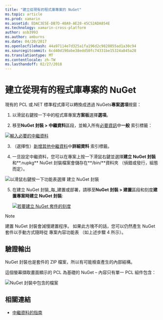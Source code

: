 ```yaml
---
title: "建立從現有的程式庫專案的 NuGet"
ms.topic: article
ms.prod: xamarin
ms.assetid: EDAC3E5E-DB7D-40A9-AE28-45C52ADA854E
ms.technology: xamarin-cross-platform
author: asb3993
ms.author: amburns
ms.date: 04/20/2017
ms.openlocfilehash: 44a97114e7d325a1fa196d2c9828855ad1a30c94
ms.sourcegitcommit: 6cd40d190abe38edd50fc74331be15324a845a28
ms.translationtype: MT
ms.contentlocale: zh-TW
ms.lasthandoff: 02/27/2018
---
```

# <a name="creating-a-nuget-from-existing-library-projects"></a>建立從現有的程式庫專案的 NuGet

現有的 PCL 或.NET 標準程式庫可以轉換成透過 NuGets**專案選項**視窗：

1. 以滑鼠右鍵按一下中的程式庫專案**方案板**選擇**選項**。

2. 移至**NuGet 封裝 > 中繼資料**區段，並輸入所有[必要資訊](~/cross-platform/app-fundamentals/nuget-multiplatform-libraries/metadata.md)中**一般** 索引標籤：

  [ ![](existing-library-images/existing-metadata-sml.png "輸入必要的中繼資料")](existing-library-images/existing-metadata.png)

3. （選擇性）[新增其他中繼資料](~/cross-platform/app-fundamentals/nuget-multiplatform-libraries/metadata.md)中**詳細資料** 索引標籤。

4. 一旦設定中繼資料，您可以在專案上按一下滑鼠右鍵並選擇**建立 NuGet 封裝**和**.nupkg** NuGet 封裝檔案會儲存在**/bin/**資料夾 （偵錯或發行，組態而定）。

  ![](existing-library-images/create-nuget-package.png "以滑鼠右鍵按一下功能表選擇 建立 NuGet 封裝")

5. 在建立 NuGet 封裝_每_建置或部署，請移至**NuGet 封裝 > 建置**區段和刻度**建置專案時建立 NuGet 封裝**:

    [ ![](existing-library-images/existing-tickbox-sml.png "若要建立 NuGet 套件的刻度")](existing-library-images/existing-tickbox.png)

> [!NOTE]
> 建置 NuGet 封裝會減慢建置程序。 如果此方塊不的話，您可以仍然產生 NuGet 套件以手動方式隨時從 專案內容功能表 （如上述步驟 4 所示）。

## <a name="verifying-the-output"></a>驗證輸出

NuGet 封裝也是套件的 ZIP 檔案，所以有可能檢查產生的內部結構。

這個螢幕擷取畫面顯示的 PCL 為基礎的 NuGet – 內容只有單一 PCL 組件包含：

![](existing-library-images/nuget-output.png "NuGet 封裝中包含的檔案")


## <a name="related-links"></a>相關連結

- [中繼資料的指南](~/cross-platform/app-fundamentals/nuget-multiplatform-libraries/metadata.md)
